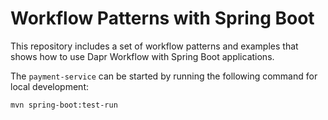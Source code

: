 # Workflow Patterns with Spring Boot

This repository includes a set of workflow patterns and examples that shows how to use Dapr Workflow with Spring Boot applications. 

The `payment-service` can be started by running the following command for local development: 

```
mvn spring-boot:test-run
```


